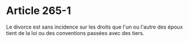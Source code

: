# Article 265-1

Le divorce est sans incidence sur les droits que l'un ou l'autre des époux tient de la loi ou des conventions passées avec des tiers.
